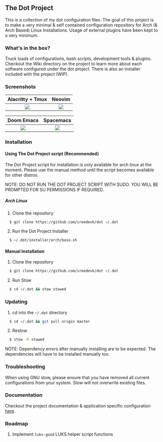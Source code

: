 ## The Dot Project

This is a collection of my dot configuration files. The goal of this project is to make a very minimal & self contained configuration repository for Arch 
(& Arch Based) Linux Installations. Usage of external plugins have been kept to a very minimum.

### What's in the box?
Truck loads of configurations, bash scripts, development tools & plugins. Checkout the Wiki directory on the project to learn more about each software configured under the dot project. There is also an installer included with the project (WIP).

### Screenshots

  Alacritty + Tmux           |  Neovim
  :-------------------------:|:-------------------------:
  ![](https://user-images.githubusercontent.com/36154121/143617161-58ff0acd-b755-4409-8b92-6b739d343252.png) | ![](https://user-images.githubusercontent.com/36154121/141366992-83190c45-d918-47fa-9d22-61eb8f40e008.png)


  Doom Emacs               |  Spacemacs
:-------------------------:|:-------------------------:
 ![](https://user-images.githubusercontent.com/36154121/141369711-0cf70be3-fd4e-4c52-8e58-d9e7be77d26e.png)| ![](https://user-images.githubusercontent.com/36154121/141370031-b43bbe2f-19aa-419b-bc19-536d120f8ce9.png)

### Installation

#### Using The Dot Project script (Recommended)

The Dot Project script for installation is only available for arch linux at the moment.
Please use the manual method until the script becomes available for other distros.

NOTE: DO NOT RUN THE DOT PROJECT SCRIPT WITH SUDO. YOU WILL BE PROMPTED FOR SU PERMISSIONS IF REQUIRED. 

##### Arch Linux

1. Clone the repository

```bash
  $ git clone https://github.com/sreedevk/dot ~/.dot
```

2. Run the Dot Project Installer

```bash
  $ ~/.dot/installer/arch/base.sh
```

#### Manual Installation

1. Clone the repository

```bash
  $ git clone https://github.com/sreedevk/dot ~/.dot
```

2. Run Stow

```bash
  $ cd ~/.dot && stow stowed
```

### Updating

1. cd into the `~/.dot` directory

```bash
  $ cd ~/.dot && git pull origin master
```

2. Restow

```bash
  $ stow -R stowed
```

NOTE: Dependency errors after manually installing are to be expected.
The dependencies will have to be installed manually too.

### Troubleshooting

When using GNU stow, please ensure that you have removed all current configurations from your system. Stow will not overwrite existing files.

### Documentation

Checkout the project documentation & application specific configuration [here](https://github.com/sreedevk/dot/blob/master/wiki/).


### Roadmap
1. Implement `luks-good` LUKS helper script functions
